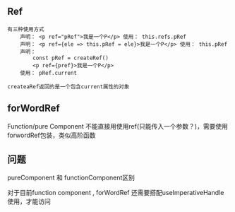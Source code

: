 ## Ref

```
有三种使用方式
	声明： <p ref="pRef">我是一个P</p> 使用： this.refs.pRef
	声明： <p ref={ele => this.pRef = ele}>我是一个P</p> 使用： this.pRef
	声明： 
        const pRef = createRef()
        <p ref={pref}>我是一个P</p>
	使用： pRef.current
	
createaRef返回的是一个包含current属性的对象
```

## forWordRef

Function/pure Component 不能直接用使用ref(只能传入一个参数？)，需要使用forwordRef包装，类似高阶函数



## 问题

pureComponent 和 functionComponent区别



对于目前function component , forWordRef 还需要搭配useImperativeHandle使用，才能访问